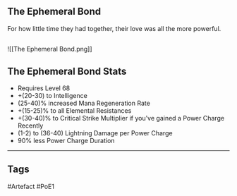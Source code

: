 ## The Ephemeral Bond
For how little time they had together,
their love was all the more powerful.
##
![[The Ephemeral Bond.png]]
## The Ephemeral Bond Stats
- Requires Level 68
- +(20-30) to Intelligence
- (25-40)% increased Mana Regeneration Rate
- +(15-25)% to all Elemental Resistances
- +(30-40)% to Critical Strike Multiplier if you've gained a Power Charge Recently
- (1-2) to (36-40) Lightning Damage per Power Charge
- 90% less Power Charge Duration


---
## Tags
#Artefact
#PoE1